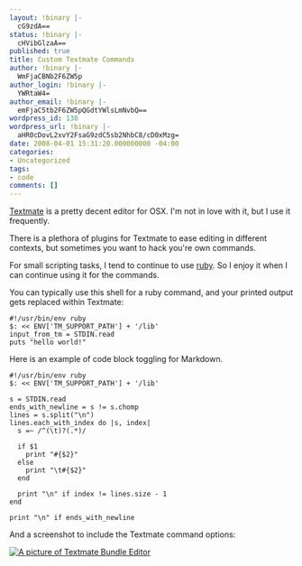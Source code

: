 ```yaml
---
layout: !binary |-
  cG9zdA==
status: !binary |-
  cHVibGlzaA==
published: true
title: Custom Textmate Commands
author: !binary |-
  WmFjaCBNb2F6ZW5p
author_login: !binary |-
  YWRtaW4=
author_email: !binary |-
  emFjaC5tb2F6ZW5pQGdtYWlsLmNvbQ==
wordpress_id: 138
wordpress_url: !binary |-
  aHR0cDovL2xvY2FsaG9zdC5sb2NhbC8/cD0xMzg=
date: 2008-04-01 15:31:20.000000000 -04:00
categories:
- Uncategorized
tags:
- code
comments: []
---
```

[Textmate](http://macromates.com/) is a pretty decent editor for OSX. I'm not in love with it, but I use it frequently.

There is a plethora of plugins for Textmate to ease editing in different contexts, but sometimes you want to hack you're own commands.

For small scripting tasks, I tend to continue to use [ruby](http://www.ruby-lang.org/en/). So I enjoy it when I can continue using it for the commands.

You can typically use this shell for a ruby command, and your printed output gets replaced within Textmate:

	#!/usr/bin/env ruby
	$: << ENV['TM_SUPPORT_PATH'] + '/lib'
	input_from_tm = STDIN.read
	puts "hello world!"

Here is an example of code block toggling for Markdown.

	#!/usr/bin/env ruby
	$: << ENV['TM_SUPPORT_PATH'] + '/lib'
	
	s = STDIN.read
	ends_with_newline = s != s.chomp
	lines = s.split("\n")
	lines.each_with_index do |s, index|
	  s =~ /^(\t)?(.*)/
	  
	  if $1
	    print "#{$2}"
	  else
	    print "\t#{$2}"
	  end
	  
	  print "\n" if index != lines.size - 1
	end
	
	print "\n" if ends_with_newline

And a screenshot to include the Textmate command options:

<a href="/assets/2008/3/29/textmate_markdown_command.png"><img src="/assets/2008/3/29/textmate_markdown_command_small.png" alt="A picture of Textmate Bundle Editor"/></a>

